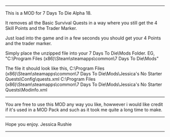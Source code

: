 ***************************************************************************************************************
This is a MOD for 7 Days To Die Alpha 18.

It removes all the Basic Survival Quests in a way where you still get the 4 Skill Points and the Trader Marker.

Just load into the game and in a few seconds you should get your 4 Points and the trader marker.

<HOW TO>
Simply place the unzipped file into your 7 Days To Die\Mods Folder.
EG, "C:\Program Files (x86)\Steam\steamapps\common\7 Days To Die\Mods"

The file it should look like this,
C:\Program Files (x86)\Steam\steamapps\common\7 Days To Die\Mods\Jessica's No Starter Quests\Config\quests.xml
C:\Program Files (x86)\Steam\steamapps\common\7 Days To Die\Mods\Jessica's No Starter Quests\Modinfo.xml

_______________________________________________________________________________________________________________
You are free to use this MOD any way you like,
howwever i would like credit if it's used in a MOD Pack and such as it took me quite a long time to make.
_______________________________________________________________________________________________________________
Hope you enjoy.
Jessica Rushie
***************************************************************************************************************
